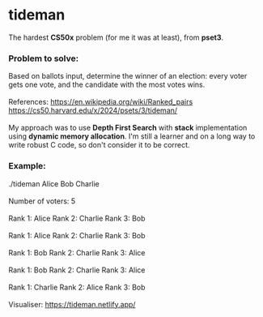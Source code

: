 # tideman
The hardest <b>CS50x</b> problem (for me it was at least), from <b>pset3</b>.
<br>
### Problem to solve:
Based on ballots input, determine the winner of an election: every voter gets one vote, and the candidate with the most votes wins.
<br><br>
References:
https://en.wikipedia.org/wiki/Ranked_pairs
<br>
https://cs50.harvard.edu/x/2024/psets/3/tideman/
<br><br>
My approach was to use <b>Depth First Search</b> with <b>stack</b> implementation using <b>dynamic memory allocation</b>. I'm still a learner and on a long way to write robust C code, so don't consider it to be correct.
### Example:
./tideman Alice Bob Charlie
<br><br>
Number of voters: 5
<br><br>
Rank 1: Alice
Rank 2: Charlie
Rank 3: Bob
<br><br>
Rank 1: Alice
Rank 2: Charlie
Rank 3: Bob
<br><br>
Rank 1: Bob
Rank 2: Charlie
Rank 3: Alice
<br><br>
Rank 1: Bob
Rank 2: Charlie
Rank 3: Alice
<br><br>
Rank 1: Charlie
Rank 2: Alice
Rank 3: Bob
<br><br>
Visualiser:
https://tideman.netlify.app/
